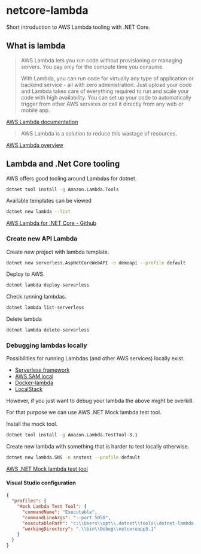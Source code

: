 # netcore-lambda

Short introduction to AWS Lambda tooling with .NET Core.

## What is lambda

> AWS Lambda lets you run code without provisioning or managing servers. You pay only for the compute time you consume.
>
> With Lambda, you can run code for virtually any type of application or backend service - all with zero administration. Just upload your code and Lambda takes care of everything required to run and scale your code with high availability. You can set up your code to automatically trigger from other AWS services or call it directly from any web or mobile app.

[AWS Lambda documentation](https://aws.amazon.com/lambda/)

> AWS Lambda is a solution to reduce this wastage of resources.

[AWS Lambda overview](https://dashbird.io/blog/aws-lambda-overview-for-dummies/)

## Lambda and .Net Core tooling

AWS offers good tooling around Lambdas for dotnet.

```bash
dotnet tool install -g Amazon.Lambda.Tools
```

Available templates can be viewed

```bash
dotnet new lambda --list
```

[AWS Lambda for .NET Core - Github](https://github.com/aws/aws-lambda-dotnet)

### Create new API Lambda

Create new project with lambda template.

```bash
dotnet new serverless.AspNetCoreWebAPI -n demoapi --profile default
```

Deploy to AWS.

```bash
dotnet lambda deploy-serverless
```

Check running lambdas.

```bash
dotnet lambda list-serverless
```

Delete lambda

```bash
dotnet lambda delete-serverless
```

### Debugging lambdas locally

Possibilities for running Lambdas (and other AWS services) locally exist.

- [Serverless framework](https://www.serverless.com/)
- [AWS SAM local](https://github.com/thoeni/aws-sam-local)
- [Docker-lambda](https://github.com/lambci/docker-lambda)
- [LocalStack](https://github.com/localstack/localstack)

However, if you just want to debug your lambda the above might be overkill.

For that purpose we can use AWS .NET Mock lambda test tool.

Install the mock tool.

```bash
dotnet tool install -g Amazon.Lambda.TestTool-3.1
```

Create new lambda with something that is harder to test locally otherwise.

```bash
dotnet new lambda.SNS -n snstest --profile default
```

[AWS .NET Mock lambda test tool](https://github.com/aws/aws-lambda-dotnet/tree/master/Tools/LambdaTestTool)

#### Visual Studio configuration

```json
{
  "profiles": {
    "Mock Lambda Test Tool": {
      "commandName": "Executable",
      "commandLineArgs": "--port 5050",
      "executablePath": "c:\\Users\\opt\\.dotnet\\tools\\dotnet-lambda-test-tool-3.1.exe",
      "workingDirectory": ".\\bin\\Debug\\netcoreapp3.1"
    }
  }
}
```
